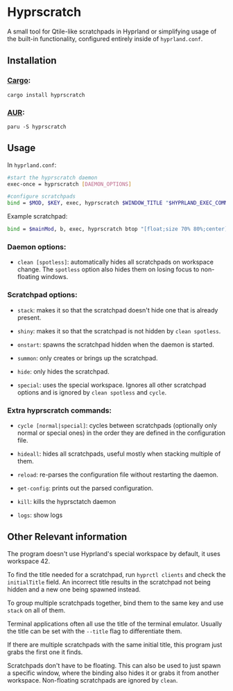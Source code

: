 # Hyprscratch
A small tool for Qtile-like scratchpads in Hyprland or simplifying usage of the built-in functionality, configured entirely inside of `hyprland.conf`.

## Installation
### [Cargo](https://crates.io/crates/hyprscratch):

```
cargo install hyprscratch
```
### [AUR](https://aur.archlinux.org/packages/hyprscratch):
```
paru -S hyprscratch
```

## Usage
In `hyprland.conf`:

```bash
#start the hyprscratch daemon
exec-once = hyprscratch [DAEMON_OPTIONS]

#configure scratchpads
bind = $MOD, $KEY, exec, hyprscratch $WINDOW_TITLE "$HYPRLAND_EXEC_COMMAND" [SCRATCHPAD_OPTIONS] 
```

Example scratchpad:

```bash
bind = $mainMod, b, exec, hyprscratch btop "[float;size 70% 80%;center] alacritty --title btop -e btop" onstart
```

### Daemon options:

* `clean [spotless]`: automatically hides all scratchpads on workspace change. The `spotless` option also hides them on losing focus to non-floating windows.

### Scratchpad options:

* `stack`: makes it so that the scratchpad doesn't hide one that is already present.

* `shiny`: makes it so that the scratchpad is not hidden by `clean spotless`.

* `onstart`: spawns the scratchpad hidden when the daemon is started.

* `summon`: only creates or brings up the scratchpad.

* `hide`: only hides the scratchpad.

* `special`: uses the special workspace. Ignores all other scratchpad options and is ignored by `clean spotless` and `cycle`.

### Extra hyprscratch commands:

* `cycle [normal|special]`: cycles between scratchpads (optionally only normal or special ones) in the order they are defined in the configuration file.

* `hideall`: hides all scratchpads, useful mostly when stacking multiple of them.

* `reload`: re-parses the configuration file without restarting the daemon.

* `get-config`: prints out the parsed configuration.

* `kill`: kills the hyprsctatch daemon

* `logs`: show logs

## Other Relevant information
The program doesn't use Hyprland's special workspace by default, it uses workspace 42.

To find the title needed for a scratchpad, run `hyprctl clients` and check the `initialTitle` field. An incorrect title results in the scratchpad not being hidden and a new one being spawned instead.

To group multiple scratchpads together, bind them to the same key and use `stack` on all of them. 

Terminal applications often all use the title of the terminal emulator. Usually the title can be set with the `--title` flag to differentiate them.

If there are multiple scratchpads with the same initial title, this program just grabs the first one it finds.

Scratchpads don't have to be floating. This can also be used to just spawn a specific window, where the binding also hides it or grabs it from another workspace. Non-floating scratchpads are ignored by `clean`.
